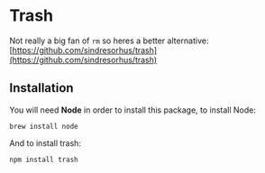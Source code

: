 # Trash

Not really a big fan of `rm` so heres a better alternative: [https://github.com/sindresorhus/trash](https://github.com/sindresorhus/trash)

## Installation

You will need **Node** in order to install this package, to install Node:

```text
brew install node
```

And to install trash:

```text
npm install trash
```


